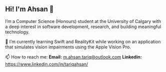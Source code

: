 ## Hi! I'm Ahsan 👋

I’m a Computer Science (Honours) student at the University of Calgary with a deep interest in software development, research, and building meaningful technology.

🌱 I’m currently learning Swift and RealityKit while working on an application that simulates vision impairments using the Apple Vision Pro.

📫 How to reach me: 
**Email:** m.ahsan.tariq@outlook.com
**Linkedin:** https://www.linkedin.com/in/tariqahsan/ 
<!--
**AhsanWritesCode/AhsanWritesCode** is a ✨ _special_ ✨ repository because its `README.md` (this file) appears on your GitHub profile.

Here are some ideas to get you started:

- 🔭 I’m currently working on ...
- 🌱 I’m currently learning ...
- 👯 I’m looking to collaborate on ...
- 🤔 I’m looking for help with ...
- 💬 Ask me about ...
- 📫 How to reach me: ...
- 😄 Pronouns: ...
- ⚡ Fun fact: ...
-->
